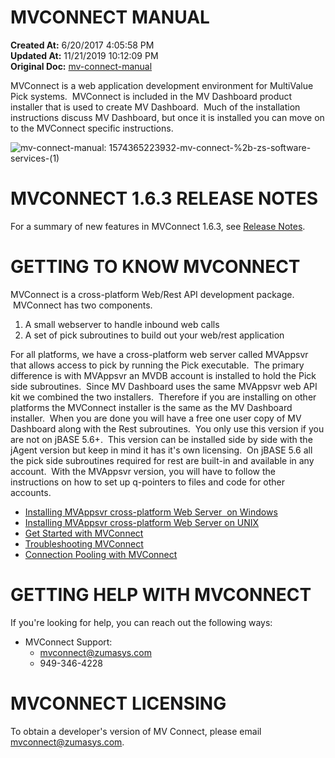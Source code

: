 # MVCONNECT MANUAL

**Created At:** 6/20/2017 4:05:58 PM  
**Updated At:** 11/21/2019 10:12:09 PM  
**Original Doc:** [mv-connect-manual](https://docs.zumasys.com/36307-mv-connect/mv-connect-manual)  




MVConnect is a web application development environment for MultiValue Pick systems.  MVConnect is included in the MV Dashboard product installer that is used to create MV Dashboard.  Much of the installation instructions discuss MV Dashboard, but once it is installed you can move on to the MVConnect specific instructions.



![mv-connect-manual: 1574365223932-mv-connect-%2b-zs-software-services-(1)](./1574365223932-mv-connect-%2b-zs-software-services-(1).png)



# MVCONNECT 1.6.3 RELEASE NOTES

For a summary of new features in MVConnect 1.6.3, see [Release Notes](./../mv-connect-1.6.3-release-notes).



# GETTING TO KNOW MVCONNECT

MVConnect is a cross-platform Web/Rest API development package.  MVConnect has two components.

1. A small webserver to handle inbound web calls
2. A set of pick subroutines to build out your web/rest application


For all platforms, we have a cross-platform web server called MVAppsvr that allows access to pick by running the Pick executable.  The primary difference is with MVAppsvr an MVDB account is installed to hold the Pick side subroutines.  Since MV Dashboard uses the same MVAppsvr web API kit we combined the two installers.  Therefore if you are installing on other platforms the MVConnect installer is the same as the MV Dashboard installer.  When you are done you will have a free one user copy of MV Dashboard along with the Rest subroutines.  You only use this version if you are not on jBASE 5.6+.  This version can be installed side by side with the jAgent version but keep in mind it has it's own licensing.  On jBASE 5.6 all the pick side subroutines required for rest are built-in and available in any account.  With the MVAppsvr version, you will have to follow the instructions on how to set up q-pointers to files and code for other accounts.

- [Installing MVAppsvr cross-platform Web Server  on Windows](./../../mv-dashboard/install-mv-dashboard&mv-connect-windows)
- [Installing MVAppsvr cross-platform Web Server on UNIX](./../../mv-dashboard/install-mv-dashboard&mv-connect-unix)
- [Get Started with MVConnect](./../get-started-with-mvconnect)
- [Troubleshooting MVConnect](./../introduction-to-troubleshooting)
- [Connection Pooling with MVConnect](./../connection-pooling)




# GETTING HELP WITH MVCONNECT

If you're looking for help, you can reach out the following ways:

- MVConnect Support:
    - mvconnect@zumasys.com
    - 949-346-4228




# MVCONNECT LICENSING

To obtain a developer's version of MV Connect, please email mvconnect@zumasys.com.
